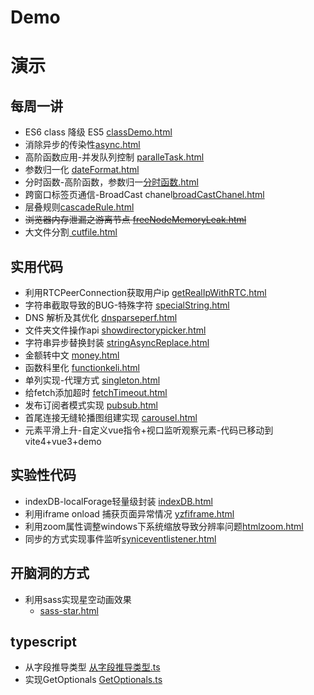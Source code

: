 # Demo
# 演示

## 每周一讲
- ES6 class 降级 ES5 [classDemo.html](./classDemo.html)
- 消除异步的传染性[async.html](./async.html)
- 高阶函数应用-并发队列控制 [paralleTask.html](./paralleTask.html)
- 参数归一化 [dateFormat.html](./dateFormat.html)
- 分时函数-高阶函数，参数归一[分时函数.html](./%E5%88%86%E6%97%B6%E5%87%BD%E6%95%B0.html)
- 跨窗口标签页通信-BroadCast chanel[broadCastChanel.html](./broadCastChanel.html)
- 层叠规则[cascadeRule.html](./cascadeRule.html)
- ~~浏览器内存泄漏之游离节点 [freeNodeMemoryLeak.html](./freeNodeMemoryLeak.html)~~
- 大文件分割[ cutfile.html](./cutfile/cutfile.html)
<!-- - js函数重载 - functionOverload - 未完成[functionOverload.html](./functionOverload.html) -->
<!-- - 一种在不同浏览器上下文之间通信的重量级方案 - 未完成：[ServiceWorker](./serviceWorker.html) -->

## 实用代码
- 利用RTCPeerConnection获取用户ip [getRealIpWithRTC.html](./getRealIpWithRTC.html)
- 字符串截取导致的BUG-特殊字符 [specialString.html](./specialString.html)
- DNS 解析及其优化 [dnsparseperf.html](./dnsparseperf.html)
- 文件夹文件操作api [showdirectorypicker.html](./showdirectorypicker.html)
- 字符串异步替换封装 [stringAsyncReplace.html](./stringAsyncReplace.html)
- 金额转中文 [money.html](./money.html)
- 函数科里化 [functionkeli.html](functionkeli.html)
- 单列实现-代理方式 [singleton.html](./singleton.html)
- 给fetch添加超时 [fetchTimeout.html](./fetchTimeout.html)
- 发布订阅者模式实现 [pubsub.html](./pubsub.html)
- 首尾连接无缝轮播图组建实现 [carousel.html](./carousel.html)
- 元素平滑上升-自定义vue指令+视口监听观察元素-代码已移动到vite4+vue3+demo
<!-- - 利用位运算实现权限控制 [permission.html](./permission.html) -->

## 实验性代码
- indexDB-localForage轻量级封装 [indexDB.html](./indexDB.html)
- 利用iframe onload 捕获页面异常情况 [yzfiframe.html](./yzfiframe.html)
- 利用zoom属性调整windows下系统缩放导致分辨率问题[htmlzoom.html](./htmlZoom.html)
- 同步的方式实现事件监听[syniceventlistener.html](./syniceventlistener.html)

## 开脑洞的方式
- 利用sass实现星空动画效果
  - [sass-star.html](./sass-star.html)

## typescript 
- 从字段推导类型 [从字段推导类型.ts](./ts/从字段推导类型.ts)
- 实现GetOptionals [GetOptionals.ts](./ts/getOptions.ts)
